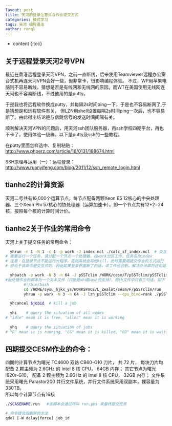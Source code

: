 ```yaml
---
layout: post
title: 天河的登录注意点与作业提交方式
categories: 模式学习
tags: 天河 编程语法 
author: renql
---
```


* content
{:toc}

## 关于远程登录天河2号VPN

最近在香港远程登录天河VPN，之前一直断线，后来使用Teamviewer远程办公室台式机再连天河VPN会好一些，但非常卡，很影响编程体验。
不过，WP用苹果电脑则不容易断线，猜想是否是有线网和无线网的原因。而WT在美国使用无线网连天河也不容易断线，不过他用的是putty。

于是我也将远程软件换成putty，并每隔2s时间ping一下，于是也不容易断网了,于是猜想是和远程软件有关，
但LZN用shell设置每隔2s时间ping一次后，也不容易断了。由此得出结论是与信跳信号的发送时间间隔有关。

顺利解决天河VPN的问题后，用天河ssh团队服务器，再ssh学校四期平台，再也不卡了，使用体验一级棒。以下是putty及ssh的一些教程。

在putty里面怎样选中、复制粘贴：http://www.phperz.com/article/16/0131/188674.html  

SSH原理与运用（一）：远程登录：http://www.ruanyifeng.com/blog/2011/12/ssh_remote_login.html


## tianhe2的计算资源

天河二号共有16,000个运算节点，每节点配备两颗Xeon E5 12核心的中央处理器、三个Xeon Phi 57核心的协处理器（运算加速卡）。即一个节点共有12*2=24核，按照每个核的计算时间计价。

## tianhe2关于作业的常用命令  
天河上关于提交任务的常用命令：   
```bash
  yhrun -n 1 -N 1 -c 1 -p work -J index ncl ./calc_sf_index.ncl  # 交互式提交作业  
# 需要运行一个任务，请分配一个节点一个处理器，在work分区工作，任务名为index  
# 注意：在登录节点不能运行大程序，否则系统会将他kill，此时需要用提交作业的方式运行   
# 但由于该命令是交互式的，因此如果登录界面断了的话，该工作也会断，解决办法即将这句话写到一个sh文件中，然后用yhbatch命令   

  yhbatch -p work -N 3 -n 64 -J pSSTclim /WORK/cesm/F/pSSTclim/pSSTclim.sh   # 提交后台批处理作业
#批处理作业的脚本为一个文本文件（只能是sh或bash的支持），而sh文件中只有三句话，如下    
		#!/bin/bash   
		cd /HOME/sysu_hjkx_ys/WORKSPACE/L_Zealot/cesm/F/pSSTclim/run
		yhrun -p work -N 3 -n 64 -J lzn_pSSTclim --cpu_bind=rank ./pSSTclim/bld/cesm.exe >& cesm.log

  yhcancel $jobid  # kill a job 
  
  yhi    # query the situation of all nodes  
# "idle" mean it is free, "alloc" mean it is working
         
  yhq    # query the situation of jobs   
# "R" mean it is running, "CG" mean it is killed, "PD" mean it is waiting
```
## 四期提交CESM作业的命令：   
四期的计算节点为曙光 TC4600 双路 CB60-G10 刀片， 共 72 片， 每块刀片均配备 2 颗主频为 2.6GHz 的 Intel 8 核 CPU， 64GB 内存； 其它节点为曙光 I620r-G10， 配备 2 颗主频为 2.6GHz 的 Intel 8 核 CPU， 32GB 内存； 文件系统采用曙光 Parastor200 并行文件系统，并行文件系统采用双副本，裸容量为 330TB。  
所以每个计算节点有16核

```bash
./$CASENAME.run   #该脚本会通过呼叫 run.pbs 来最终提交任务

# 命令提交后删除的方法
qdel [-W delay|force] job_id
```
